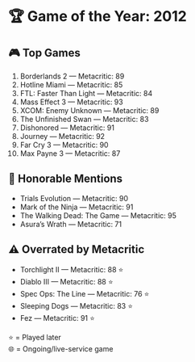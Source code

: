 # 🏆 Game of the Year: 2012

## 🎮 Top Games

1. Borderlands 2 — Metacritic: 89  
2. Hotline Miami — Metacritic: 85  
3. FTL: Faster Than Light — Metacritic: 84  
4. Mass Effect 3 — Metacritic: 93  
5. XCOM: Enemy Unknown — Metacritic: 89  
6. The Unfinished Swan — Metacritic: 83  
7. Dishonored — Metacritic: 91  
8. Journey — Metacritic: 92  
9. Far Cry 3 — Metacritic: 90  
10. Max Payne 3 — Metacritic: 87  

## 🏅 Honorable Mentions

- Trials Evolution — Metacritic: 90  
- Mark of the Ninja — Metacritic: 91  
- The Walking Dead: The Game — Metacritic: 95  
- Asura’s Wrath — Metacritic: 71  

## ⚠️ Overrated by Metacritic

- Torchlight II — Metacritic: 88 ⭐  
- Diablo III — Metacritic: 88 ⭐  
- Spec Ops: The Line — Metacritic: 76 ⭐  
- Sleeping Dogs — Metacritic: 83 ⭐  
- Fez — Metacritic: 91 ⭐  

⭐ = Played later  
🌐 = Ongoing/live-service game